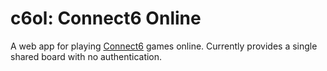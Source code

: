 # c6ol: Connect6 Online

A web app for playing [Connect6](https://en.wikipedia.org/wiki/Connect6) games online.
Currently provides a single shared board with no authentication.
